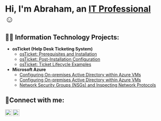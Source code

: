 <h1>Hi, I'm Abraham, an <a href="https://www.linkedin.com/in/abraham-medel-morales-b36a18a4/">IT Professional</a>☺</h1>

<h2>👨‍💻 Information Technology Projects:</h2>

- <b>osTicket (Help Desk Ticketing System)</b>
  - [osTicket: Prerequisites and Installation](https://github.com/AbrahamMedelMorales/osticket-prereqs)
  - [osTicket: Post-Installation Configuration](https://github.com/AbrahamMedelMorales/Post-Install-Config)
  - [osTicket: Ticket Lifecycle Examples](https://github.com/AbrahamMedelMorales/Ticket-Lifecycle)
- <b>Microsoft Azure</b>
  - [Configuring On-premises Active Directory within Azure VMs](https://github.com/AbrahamMedelMorales/Azure-Crash-Course)
  - [Configuring On-premises Active Directory within Azure VMs](https://github.com/AbrahamMedelMorales/Configure-ad)
  - [Network Security Groups (NSGs) and Inspecting Network Protocols](https://github.com/AbrahamMedelMorales/Azure-Network-Protocols)

<h2>🤳Connect with me:</h2>

[<img align="left" alt="Abraham | LinkedIn" width="22px" src="https://cdn.jsdelivr.net/npm/simple-icons@v3/icons/linkedin.svg" />][linkedin]
[<img align="left" alt="Abraham | Instagram" width="22px" src="https://cdn.jsdelivr.net/npm/simple-icons@v3/icons/instagram.svg" />][instagram]


[instagram]: https://www.instagram.com/rosevilletoyotaabe/
[linkedin]: https://www.linkedin.com/in/abraham-medel-morales-b36a18a4/
